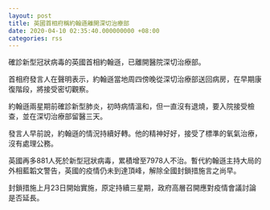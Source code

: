 ```yaml
---
layout: post
title: 英國首相府稱約翰遜離開深切治療部
date: 2020-04-10 02:35:40.000000000 +08:00
categories: rss
---
```


確診新型冠狀病毒的英國首相約翰遜，已離開醫院深切治療部。

首相府發言人在聲明表示，約翰遜當地周四傍晚從深切治療部送回病房，在早期康復階段，將接受密切觀察。

約翰遜兩星期前確診新型肺炎，初時病情溫和，但一直沒有退燒，要入院接受檢查，並在深切治療部留醫三天。

發言人早前說，約翰遜的情況持續好轉。他的精神好好，接受了標準的氧氣治療，沒有處理公務。

英國再多881人死於新型冠狀病毒，累積增至7978人不治。暫代約翰遜主持大局的外相藍韜文警告，英國的疫情仍未到達頂峰，解除全國封鎖措施言之尚早。

封鎖措施上月23日開始實施，原定持續三星期，政府高層召開應對疫情會議討論是否延長。
